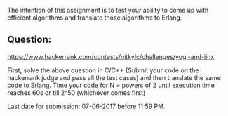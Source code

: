 The intention of this assignment is to test your ability to come up with efficient algorithms and translate those algorithms to Erlang. 

## Question:
https://www.hackerrank.com/contests/nitkylc/challenges/yogi-and-jinx

First, solve the above question in C/C++ (Submit your code on the hackerrank judge and pass all the test cases) and then translate the same code to Erlang. Time your code for N = powers of 2 until execution time reaches 60s or till 2^50 (whichever comes first)

Last date for submission: 07-06-2017 before 11:59 PM. 